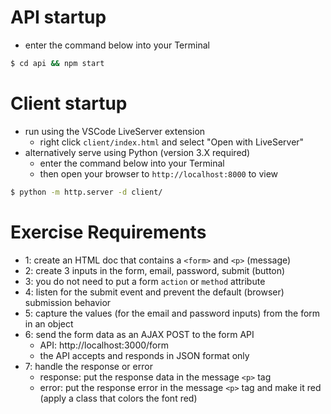 # API startup

- enter the command below into your Terminal

```sh
$ cd api && npm start
```

# Client startup

- run using the VSCode LiveServer extension
  - right click `client/index.html` and select "Open with LiveServer"
- alternatively serve using Python (version 3.X required)
  - enter the command below into your Terminal
  - then open your browser to `http://localhost:8000` to view

```sh
$ python -m http.server -d client/
```

# Exercise Requirements

- 1: create an HTML doc that contains a `<form>` and `<p>` (message)
- 2: create 3 inputs in the form, email, password, submit (button)
- 3: you do not need to put a form `action` or `method` attribute
- 4: listen for the submit event and prevent the default (browser) submission behavior
- 5: capture the values (for the email and password inputs) from the form in an object
- 6: send the form data as an AJAX POST to the form API
  - API: http://localhost:3000/form
  - the API accepts and responds in JSON format only
- 7: handle the response or error
  - response: put the response data in the message `<p>` tag
  - error: put the response error in the message `<p>` tag and make it red (apply a class that colors the font red)
